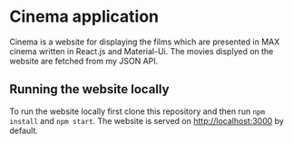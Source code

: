 # Cinema application

Cinema is a website for displaying the films which are presented in MAX cinema written in React.js and Material-Ui. The movies displyed on the website are fetched from my JSON API.
## Running the website locally

To run the website locally first clone this repository and then run `npm install` and `npm start`. The website is served on [http://localhost:3000](http://localhost:3000) by default.
